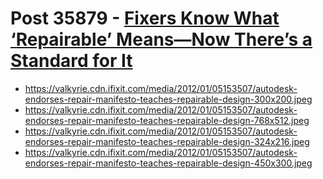 # Post 35879 - [Fixers Know What &#8216;Repairable&#8217; Means—Now There&#8217;s a Standard for It](https://www.ifixit.com/News/35879/repairability-standard-en45554)

- https://valkyrie.cdn.ifixit.com/media/2012/01/05153507/autodesk-endorses-repair-manifesto-teaches-repairable-design-300x200.jpeg
- https://valkyrie.cdn.ifixit.com/media/2012/01/05153507/autodesk-endorses-repair-manifesto-teaches-repairable-design-768x512.jpeg
- https://valkyrie.cdn.ifixit.com/media/2012/01/05153507/autodesk-endorses-repair-manifesto-teaches-repairable-design-324x216.jpeg
- https://valkyrie.cdn.ifixit.com/media/2012/01/05153507/autodesk-endorses-repair-manifesto-teaches-repairable-design-450x300.jpeg
